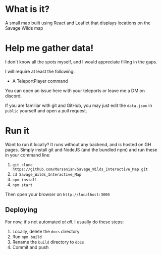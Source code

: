 # What is it?

A small map built using React and Leaflet that displays locations on the Savage Wilds map

# Help me gather data!

I don't know all the spots myself, and I would appreciate filling in the gaps.

I will require at least the following:
* A TeleportPlayer command

You can open an issue here with your teleports or leave me a DM on discord.

If you are familiar with git and GitHub, you may just edit the ``data.json`` in ``public`` yourself and open a pull request.

# Run it
Want to run it locally? It runs without any backend, and is hosted on GH pages. Simply install git and NodeJS (and the bundled npm)
and run these in your command line:

1. ``git clone https://github.com/Mursanian/Savage_Wilds_Interactive_Map.git``
2. ``cd Savage_Wilds_Interactive_Map``
3. ``npm install``
4. ``npm start``

Then open your browser on ``http://localhost:3000``

## Deploying

For now, it's not automated *at all*. I usually do these steps:

1. Locally, delete the ``docs`` directory
2. Run ``npm build``
3. Rename the ``build`` directory to ``docs``
4. Commit and push
